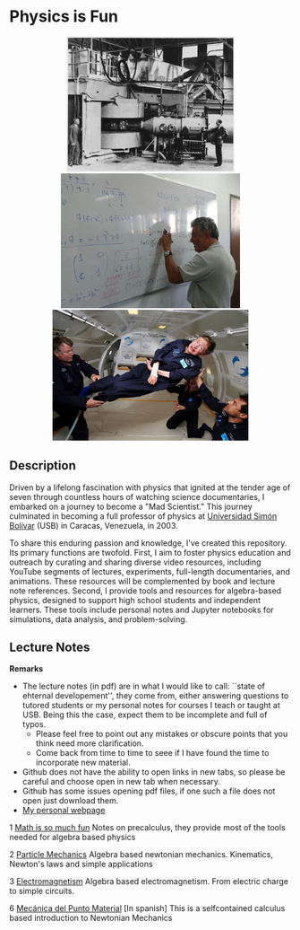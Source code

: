 <p align="center">
  <H1> Physics is Fun </H1>
</p>

<p align="center">
  <img src="pics/Berkeley_60-inch_cyclotron.jpg" width="300" title="hover text">
  <img src="pics/Jesus-Esteban_MIC119.jpg" width="320" title="hover text">
  <img src="pics/Hawking_in_Zero_Gravity_NASA.jpg" width="350" title="hover text">
</p>




## Description

Driven by a lifelong fascination with physics that ignited at the tender age of seven through countless hours of watching science documentaries, I embarked on a journey to become a "Mad Scientist." This journey culminated in becoming a full professor of physics at [Universidad Simón Bolívar](http://www.usb.ve) (USB) in Caracas, Venezuela, in 2003.

To share this enduring passion and knowledge, I've created this repository. Its primary functions are twofold. First, I aim to foster physics education and outreach by curating and sharing diverse video resources, including YouTube segments of lectures, experiments, full-length documentaries, and animations. These resources will be complemented by book and lecture note references. Second, I provide tools and resources for algebra-based physics, designed to support high school students and independent learners. These tools include personal notes and Jupyter notebooks for simulations, data analysis, and problem-solving.  





## Lecture Notes

**Remarks** 

* The lecture notes (in pdf) are in what I would like to call: ``state of ehternal developement'', they come from, either answering questions to tutored students or my personal notes for courses I teach or taught at USB. Being this the case, expect them to be incomplete and full of typos.
  * Please feel free to point out any mistakes or obscure points that you think need more clarification.
  * Come back from time to time to seee if I have found the time to incorporate new material.
* Github does not have the ability to open links in new  tabs, so please be careful and choose open in new tab when necessary.
* Github has some issues opening pdf files, if one such a file does not open just download them.
* [My personal webpage](https://sites.google.com/view/marioicaicedo)
  

1 [Math is so much fun](docs/M_is_Fun.pdf) Notes on precalculus, they provide most of the tools needed for algebra based physics

2 [Particle Mechanics](docs/Algebra_Based_Newtonian_MECHANICS.pdf) Algebra based newtonian mechanics. Kinematics, Newton's laws and simple applications

3 [Electromagnetism](docs/Algebra_Based_Physics_ELECTROMAGNETISM.pdf) Algebra based electromagnetism. From electric charge to simple circuits.

6 [Mecánica del Punto Material](docs/Mecanica_del_Punto_Material.pdf) [In spanish] This is a selfcontained calculus based introduction to Newtonian Mechanics
